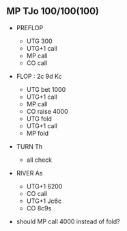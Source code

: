 ## MP TJo 100/100(100)

* PREFLOP
  * UTG 300
  * UTG+1 call
  * MP call
  * CO call
* FLOP : 2c 9d Kc
  * UTG bet 1000
  * UTG+1 call
  * MP call
  * CO raise 4000
  * UTG fold
  * UTG+1 call
  * MP fold
* TURN Th
  * all check
* RIVER As
  * UTG+1 6200
  * CO call
  * UTG+1 Jc6c
  * CO 8c9s

*  should MP call 4000 instead of fold?
  
 
